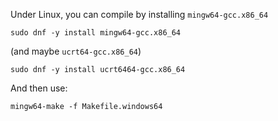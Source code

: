 Under Linux, you can compile by installing
`mingw64-gcc.x86_64`

```
sudo dnf -y install mingw64-gcc.x86_64
```

(and maybe `ucrt64-gcc.x86_64`)

```
sudo dnf -y install ucrt6464-gcc.x86_64
```

And then use:
```
mingw64-make -f Makefile.windows64
```




